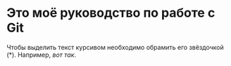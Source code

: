 # Это моё руководство по работе с Git

Чтобы выделить текст курсивом необходимо обрамить его звёздочкой (*). Например, *вот так*.